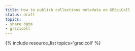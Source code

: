 ```yaml
---
title: How to publish collections metadata on GRSciColl
status: draft
topics:
- share data
- grscicoll
---
```

{% include resource_list topics='grscicoll' %}